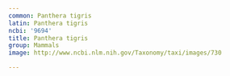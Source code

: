 ```yaml
---
common: Panthera tigris
latin: Panthera tigris
ncbi: '9694'
title: Panthera tigris
group: Mammals
image: http://www.ncbi.nlm.nih.gov/Taxonomy/taxi/images/730

---
```


